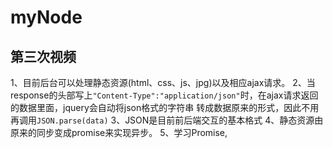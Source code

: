 # myNode
## 第三次视频
1、目前后台可以处理静态资源(html、css、js、jpg)以及相应ajax请求。
2、当response的头部写上`"Content-Type":"application/json"`时，在ajax请求返回的数据里面，jquery会自动将json格式的字符串
转成数据原来的形式，因此不用再调用`JSON.parse(data)`
3、JSON是目前前后端交互的基本格式
4、静态资源由原来的同步变成promise来实现异步。
5、学习Promise,
